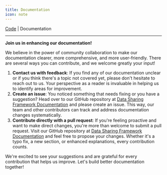 ```yaml
---
title: Documentation
icon: note
---
```

 [Code](code.md) | Documentation

---

**Join us in enhancing our documentation!**

We believe in the power of community collaboration to make our documentation clearer, more comprehensive, and more user-friendly. There are several ways you can contribute, and we welcome greatly your input!


1. **Contact us with feedback**: If you find any of our documentation unclear or if you think there's a topic not covered yet, please don't hesitate to reach out to us. Your perspective as a reader is invaluable in helping us to identify areas for improvement.
2. **Create an issue**: You noticed something that needs fixing or you have a suggestion? Head over to our GitHub repository at [Data Sharing Framework Documentation](https://github.com/datasharingframework/datasharingframework.github.io/issues) and please create an issue. This way, our team and other contributors can track and address documentation changes systematically.
3. **Contribute directly with a pull request**: If you're feeling proactive and want to make direct changes, you're more than welcome to submit a pull request. Visit our GitHub repository at [Data Sharing Framework Documentation](https://github.com/datasharingframework/datasharingframework.github.io) and feel free to propose your changes. Whether it's a typo fix, a new section, or enhanced explanations, every contribution counts.

We're excited to see your suggestions and are grateful for every contribution that helps us improve. Let's build better documentation together!